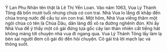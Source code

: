Ỷ Lan Phu Nhân tên thật là Lê Thị Yến Loan. Vào năm 1063, Vua Lý Thánh Tông đã bốn mươi tuổi nhưng chưa có con trai. Nhà Vua lo lắng đi khắp đền chùa trong nước để cầu tự xin con trai. Một hôm, Nhà Vua viếng thăm một ngôi chùa có tên là Chùa Dâu, dân làng đổ xô ra đường nghênh đón. Khi ấy Nhà Vua để ý thấy một cô gái đứng tựa gốc cây lan thản nhiên cất tiếng hát không màng tới chuyện nhà vua đi ngang qua. Vua Lý Thánh Tông lấy làm lạ bèn sai người đem cô gái đó đến hỏi chuyện. Cô gái trả lời mạch lạc và thông suốt.
